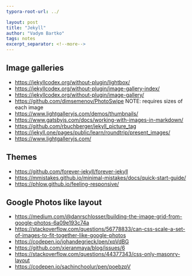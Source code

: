 ```yaml
---
typora-root-url: ../

layout: post
title: "Jekyll"
author: "Vadym Bartko"
tags: notes
excerpt_separator: <!--more-->
---
```


<!--more-->


## Image galleries
* <https://jekyllcodex.org/without-plugin/lightbox/>
* <https://jekyllcodex.org/without-plugin/image-gallery-index/>
* <https://jekyllcodex.org/without-plugin/image-gallery/>
* <https://github.com/dimsemenov/PhotoSwipe> NOTE: requires  sizes of each image
* <https://www.lightgalleryjs.com/demos/thumbnails/>
* <https://www.gatsbyjs.com/docs/working-with-images-in-markdown/>
* <https://github.com/rbuchberger/jekyll_picture_tag>
* <https://jekyll.one/pages/public/learn/roundtrip/present_images/>
* <https://www.lightgalleryjs.com/>

## Themes
* <https://github.com/forever-jekyll/forever-jekyll>
* <https://mmistakes.github.io/minimal-mistakes/docs/quick-start-guide/>
* <https://phlow.github.io/feeling-responsive/>



## Google Photos like layout

* <https://medium.com/@danrschlosser/building-the-image-grid-from-google-photos-6a09e193c74a>
* <https://stackoverflow.com/questions/56778833/can-css-scale-a-set-of-images-to-fit-together-like-google-photos>
* <https://codepen.io/johandegrieck/pen/xpVdBG>
* <https://github.com/xieranmaya/blog/issues/6>
* <https://stackoverflow.com/questions/44377343/css-only-masonry-layout>
* <https://codepen.io/sachinchoolur/pen/poebzpV>
